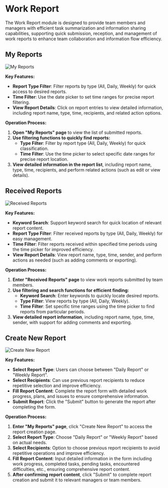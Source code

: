 # Work Report

The Work Report module is designed to provide team members and managers with efficient task summarization and information sharing capabilities, supporting quick submission, reception, and management of work reports to enhance team collaboration and information flow efficiency.

## My Reports

![My Reports](/images/en/team_worep_1.png)

**Key Features:**
- **Report Type Filter**: Filter reports by type (All, Daily, Weekly) for quick access to desired reports.
- **Time Filter**: Use the date picker to set time ranges for precise report filtering.
- **View Report Details**: Click on report entries to view detailed information, including report name, type, time, recipients, and related action options.

**Operation Process:**
1. **Open "My Reports" page** to view the list of submitted reports.
2. **Use filtering functions to quickly find reports:**
    - **Type Filter**: Filter by report type (All, Daily, Weekly) for quick classification.
    - **Time Filter**: Use the time picker to select specific date ranges for precise report location.
3. **View detailed information in the report list**, including report name, type, time, recipients, and perform related actions (such as edit or view details).

## Received Reports

![Received Reports](/images/en/team_worep_2.png)

**Key Features:**
- **Keyword Search**: Support keyword search for quick location of relevant report content.
- **Report Type Filter**: Filter received reports by type (All, Daily, Weekly) for easy management.
- **Time Filter**: Filter reports received within specified time periods using the time picker for improved efficiency.
- **View Report Details**: View report name, type, time, sender, and perform actions as needed (such as adding comments or exporting).

**Operation Process:**
1. **Enter "Received Reports" page** to view work reports submitted by team members.
2. **Use filtering and search functions for efficient finding:**
    - **Keyword Search**: Enter keywords to quickly locate desired reports.
    - **Type Filter**: View reports by type (All, Daily, Weekly).
    - **Time Filter**: Set specific time ranges using the time picker to find reports from particular periods.
3. **View detailed report information**, including report name, type, time, sender, with support for adding comments and exporting.

## Create New Report

![Create New Report](/images/en/team_worep_3.png)

**Key Features:**
- **Select Report Type**: Users can choose between "Daily Report" or "Weekly Report".
- **Select Recipients**: Can use previous report recipients to reduce repetitive selection and improve efficiency.
- **Fill Report Content**: Complete the report form with detailed work progress, plans, and issues to ensure comprehensive information.
- **Submit Report**: Click the "Submit" button to generate the report after completing the form.

**Operation Process:**
1. **Enter "My Reports" page**, click "Create New Report" to access the report creation page.
2. **Select Report Type**: Choose "Daily Report" or "Weekly Report" based on actual needs.
3. **Select Recipients**: Option to choose previous report recipients to avoid repetitive operations and improve efficiency.
4. **Fill Report Content**: Input detailed information in the form including work progress, completed tasks, pending tasks, encountered difficulties, etc., ensuring comprehensive report content.
5. **After confirming report content**, click "Submit" to complete report creation and submit it to relevant managers or team members.
